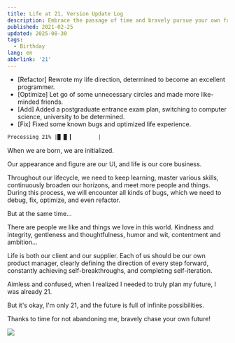 ```yaml
---
title: Life at 21, Version Update Log
description: Embrace the passage of time and bravely pursue your own future.
published: 2021-02-25
updated: 2025-08-30
tags:
  - Birthday
lang: en
abbrlink: '21'
---
```


- [Refactor] Rewrote my life direction, determined to become an excellent programmer.
- [Optimize] Let go of some unnecessary circles and made more like-minded friends.
- [Add] Added a postgraduate entrance exam plan, switching to computer science, university to be determined.
- [Fix] Fixed some known bugs and optimized life experience.

```txt
Processing 21% |█ █ ▎        |
```

When we are born, we are initialized.

Our appearance and figure are our UI, and life is our core business.

Throughout our lifecycle, we need to keep learning, master various skills, continuously broaden our horizons, and meet more people and things. During this process, we will encounter all kinds of bugs, which we need to debug, fix, optimize, and even refactor.

But at the same time...

There are people we like and things we love in this world. Kindness and integrity, gentleness and thoughtfulness, humor and wit, contentment and ambition...

Life is both our client and our supplier. Each of us should be our own product manager, clearly defining the direction of every step forward, constantly achieving self-breakthroughs, and completing self-iteration.

Aimless and confused, when I realized I needed to truly plan my future, I was already 21.

But it's okay, I'm only 21, and the future is full of infinite possibilities.

Thanks to time for not abandoning me, bravely chase your own future!

![](https://files.guoqi.dev/images/20250830210355887.webp)
